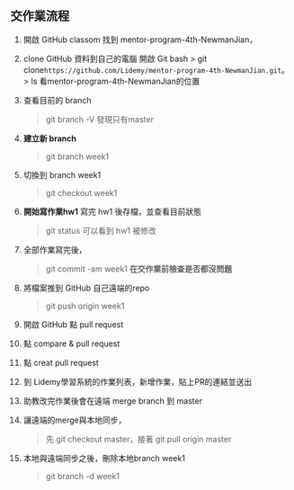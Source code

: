 ## 交作業流程

1. 開啟 GitHub classom 找到 mentor-program-4th-NewmanJian，

2. clone GitHub 資料到自己的電腦
開啟 Git bash > git clone`https://github.com/Lidemy/mentor-program-4th-NewmanJian.git`。 > ls 看mentor-program-4th-NewmanJian的位置

3. 查看目前的 branch 
   > git branch -V 發現只有master

4. **建立新 branch** 
   > git branch week1

5. 切換到 branch week1 
   > git checkout week1 

6. **開始寫作業hw1** 寫完 hw1 後存檔，並查看目前狀態
   > git status 可以看到 hw1 被修改

7. 全部作業寫完後，
   > git commit -am week1 **在交作業前檢查是否都沒問題**

8. 將檔案推到 GitHub 自己遠端的repo
   > git push origin week1 
 
9. 開啟 GitHub 點 pull request

10. 點 compare & pull request

11. 點 creat pull request

12. 到 Lidemy學習系統的作業列表，新增作業，貼上PR的連結並送出

13. 助教改完作業後會在遠端 merge branch 到 master

14. 讓遠端的merge與本地同步，
    > 先 git checkout master，接著 git pull origin master

15. 本地與遠端同步之後，刪除本地branch week1
    > git branch -d week1
